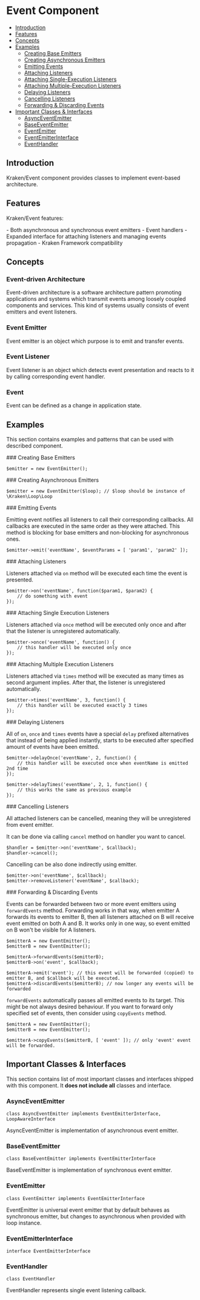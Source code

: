 # Event Component

- [Introduction](#introduction)
- [Features](#features)
- [Concepts](#concepts)
- [Examples](#examples)
    - [Creating Base Emitters](#creating-base-emitters)
    - [Creating Asynchronous Emitters](#creating-asynchronous-emitters)
    - [Emitting Events](#emitting-events)
    - [Attaching Listeners](#attaching-listeners)
    - [Attaching Single-Execution Listeners](#attaching-single-execution-listeners)
    - [Attaching Multiple-Execution Listeners](#attaching-multiple-execution-listeners)
    - [Delaying Listeners](#delaying-listeners)
    - [Cancelling Listeners](#cancelling-listeners)
    - [Forwarding & Discarding Events](#forwarding-and-discarding-events)
- [Important Classes & Interfaces](#important-classes-and-interfaces)
    - [AsyncEventEmitter](#async-event-emitter)
    - [BaseEventEmitter](#base-event-emitter)
    - [EventEmitter](#event-emitter)
    - [EventEmitterInterface](#event-emitter-interface)
    - [EventHandler](#event-handler)

<a name="introduction"></a>
## Introduction

Kraken/Event component provides classes to implement event-based architecture.

<a name="introduction"></a>
## Features

Kraken/Event features:
<div class="dot-list" markdown="1">
- Both asynchronous and synchronous event emitters
- Event handlers
- Expanded interface for attaching listeners and managing events propagation
- Kraken Framework compatibility
</div>

<a name="concepts"></a>
## Concepts

### Event-driven Architecture

Event-driven architecture is a software architecture pattern promoting applications and systems which transmit events among loosely coupled components and services. This kind of systems usually consists of event emitters and event listeners.

### Event Emitter

Event emitter is an object which purpose is to emit and transfer events.

### Event Listener

Event listener is an object which detects event presentation and reacts to it by calling corresponding event handler.

### Event

Event can be defined as a change in application state.

<a name="examples"></a>
## Examples

This section contains examples and patterns that can be used with described component.

<a name="creating-base-emitters">
### Creating Base Emitters

    $emitter = new EventEmitter();

<a name="creating-asynchronous-emitters">
### Creating Asynchronous Emitters

    $emitter = new EventEmitter($loop); // $loop should be instance of \Kraken\Loop\Loop

<a name="emitting-events">
### Emitting Events

Emitting event notifies all listeners to call their corresponding callbacks. All callbacks are executed in the same order as they were attached. This method is blocking for base emitters and non-blocking for asynchronous ones.

    $emitter->emit('eventName', $eventParams = [ 'param1', 'param2' ]);

<a name="attaching-listeners">
### Attaching Listeners

Listeners attached via `on` method will be executed each time the event is presented.

    $emitter->on('eventName', function($param1, $param2) {
        // do something with event
    });

<a name="attaching-single-execution-listeners">
### Attaching Single Execution Listeners

Listeners attached via `once` method will be executed only once and after that the listener is unregistered automatically.

    $emitter->once('eventName', function() {
        // this handler will be executed only once
    });

<a name="attaching-multiple-execution-listeners">
### Attaching Multiple Execution Listeners

Listeners attached via `times` method will be executed as many times as second argument implies. After that, the listener is unregistered automatically.

    $emitter->times('eventName', 3, function() {
        // this handler will be executed exactly 3 times 
    });

<a name="delaying-listeners">
### Delaying Listeners

All of `on`, `once` and `times` events have a special `delay` prefixed alternatives that instead of being applied instantly, starts to be executed after specified amount of events have been emitted.

    $emitter->delayOnce('eventName', 2, function() {
        // this handler will be executed once when eventName is emitted 2nd time
    });
    
    $emitter->delayTimes('eventName', 2, 1, function() {
        // this works the same as previous example
    });

<a name="cancelling-listeners">
### Cancelling Listeners

All attached listeners can be cancelled, meaning they will be unregistered from event emitter.

It can be done via calling `cancel` method on handler you want to cancel.

    $handler = $emitter->on('eventName', $callback);
    $handler->cancel();

Cancelling can be also done indirectly using emitter.

    $emitter->on('eventName', $callback);
    $emitter->removeListener('eventName', $callback);

<a name="forwarding-and-discarding-events">
### Forwarding & Discarding Events

Events can be forwarded between two or more event emitters using `forwardEvents` method. Forwarding works in that way, when emitter A forwards its events to emitter B, then all listeners attached on B will receive event emitted on both A and B. It works only in one way, so event emitted on B won't be visible for A listeners.

    $emitterA = new EventEmitter();
    $emitterB = new EventEmitter();
    
    $emitterA->forwardEvents($emitterB);
    $emitterB->on('event', $callback);
    
    $emitterA->emit('event'); // this event will be forwarded (copied) to emitter B, and $callback will be executed.
    $emitterA->discardEvents($emitterB); // now longer any events will be forwarded

`forwardEvents` automatically passes all emitted events to its target. This might be not always desired behaviour. If you want to forward only specified set of events, then consider using `copyEvents` method.

    $emitterA = new EventEmitter();
    $emitterB = new EventEmitter();
    
    $emitterA->copyEvents($emitterB, [ 'event' ]); // only 'event' event will be forwarded.

<a name="important-classes-and-interfaces"></a>
## Important Classes & Interfaces

This section contains list of most important classes and interfaces shipped with this component. It **does not include all** classes and interface.

<a name="async-event-emitter"></a>
### AsyncEventEmitter

    class AsyncEventEmitter implements EventEmitterInterface, LoopAwareInterface

AsyncEventEmitter is implementation of asynchronous event emitter.

<a name="base-event-emitter"></a>
### BaseEventEmitter

    class BaseEventEmitter implements EventEmitterInterface

BaseEventEmitter is implementation of synchronous event emitter.

<a name="event-emitter"></a>
### EventEmitter

    class EventEmitter implements EventEmitterInterface

EventEmitter is universal event emitter that by default behaves as synchronous emitter, but changes to asynchronous when provided with loop instance.

<a name="event-emitter-interface"></a>
### EventEmitterInterface

    interface EventEmitterInterface

<a name="event-handler"></a>
### EventHandler

    class EventHandler

EventHandler represents single event listening callback.
